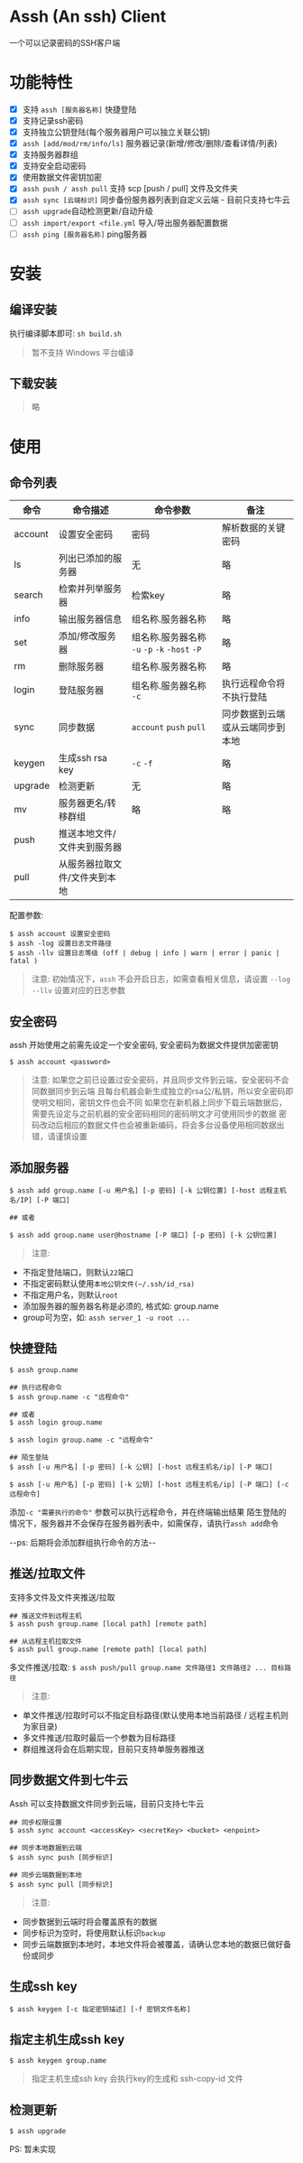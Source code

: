 # Assh  (An ssh) Client

一个可以记录密码的SSH客户端

# 功能特性
- [x] 支持 `assh [服务器名称]` 快捷登陆
- [x] 支持记录ssh密码
- [x] 支持独立公钥登陆(每个服务器用户可以独立关联公钥)
- [x] `assh [add/mod/rm/info/ls]` 服务器记录(新增/修改/删除/查看详情/列表)
- [x] 支持服务器群组
- [x] 支持安全启动密码
- [x] 使用数据文件密钥加密
- [x] `assh push / assh pull` 支持 scp [push / pull] 文件及文件夹
- [x] `assh sync [云端标识]` 同步备份服务器列表到自定义云端 - 目前只支持七牛云
- [ ] `assh upgrade`自动检测更新/自动升级
- [ ] `assh import/export <file.yml` 导入/导出服务器配置数据
- [ ] `assh ping [服务器名称]` ping服务器

# 安装

## 编译安装

执行编译脚本即可: `sh build.sh`

> 暂不支持 Windows 平台编译

## 下载安装
> 略

# 使用

## 命令列表

| 命令    | 命令描述                      | 命令参数                                      | 备注                             |
|---------|-------------------------------|-----------------------------------------------|----------------------------------|
| account | 设置安全密码                  | 密码                                          | 解析数据的关键密码               |
| ls      | 列出已添加的服务器            | 无                                            | 略                               |
| search  | 检索并列举服务器              | 检索key                                       | 略                               |
| info    | 输出服务器信息                | 组名称.服务器名称                             | 略                               |
| set     | 添加/修改服务器               | 组名称.服务器名称 `-u` `-p` `-k` `-host` `-P` | 略                               |
| rm      | 删除服务器                    | 组名称.服务器名称                             | 略                               |
| login   | 登陆服务器                    | 组名称.服务器名称 `-c`                        | 执行远程命令将不执行登陆         |
| sync    | 同步数据                      | `account` `push` `pull`                       | 同步数据到云端或从云端同步到本地 |
| keygen  | 生成ssh rsa key               | `-c` `-f`                                     | 略                               |
| upgrade | 检测更新                      | 无                                            | 略                               |
| mv      | 服务器更名/转移群组           | 略                                            | 略                               |
| push    | 推送本地文件/文件夹到服务器   |                                               |                                  |
| pull    | 从服务器拉取文件/文件夹到本地 |                                               |                                  |

配置参数:

```
$ assh account 设置安全密码
$ assh -log 设置日志文件路径
$ assh -llv 设置日志等级 (off | debug | info | warn | error | panic | fatal )
```

> 注意: 初始情况下，`assh` 不会开启日志，如需查看相关信息，请设置 `--log` `--llv` 设置对应的日志参数

## 安全密码

assh 开始使用之前需先设定一个安全密码, 安全密码为数据文件提供加密密钥

```
$ assh account <password>
```

> 注意:
如果您之前已设置过安全密码，并且同步文件到云端，安全密码不会同数据同步到云端
且每台机器会新生成独立的rsa公/私钥，所以安全密码即使明文相同，密钥文件也会不同
如果您在新机器上同步下载云端数据后，需要先设定与之前机器的安全密码相同的密码明文才可使用同步的数据
密码改动后相应的数据文件也会被重新编码，将会多台设备使用相同数据出错，请谨慎设置

## 添加服务器

```shell
$ assh add group.name [-u 用户名] [-p 密码] [-k 公钥位置] [-host 远程主机名/IP] [-P 端口]

## 或者

$ assh add group.name user@hostname [-P 端口] [-p 密码] [-k 公钥位置]

```

> 注意:
- 不指定登陆端口，则默认`22`端口
- 不指定密码默认使用`本地公钥文件(~/.ssh/id_rsa)`
- 不指定用户名，则默认`root`
- 添加服务器的服务器名称是必须的, 格式如: group.name
- group可为空，如: `assh server_1 -u root ...`


## 快捷登陆

```
$ assh group.name

## 执行远程命令
$ assh group.name -c "远程命令"

## 或者
$ assh login group.name

$ assh login group.name -c "远程命令"

## 陌生登陆
$ assh [-u 用户名] [-p 密码] [-k 公钥] [-host 远程主机名/ip] [-P 端口]

$ assh [-u 用户名] [-p 密码] [-k 公钥] [-host 远程主机名/ip] [-P 端口] [-c 远程命令]

```

添加`-c "需要执行的命令"` 参数可以执行远程命令，并在终端输出结果
陌生登陆的情况下，服务器并不会保存在服务器列表中，如需保存，请执行`assh add`命令

--ps: 后期将会添加群组执行命令的方法--

## 推送/拉取文件

支持多文件及文件夹推送/拉取

```
## 推送文件到远程主机
$ assh push group.name [local path] [remote path]

## 从远程主机拉取文件
$ assh pull group.name [remote path] [local path]

```
多文件推送/拉取:
`$ assh push/pull group.name 文件路径1 文件路径2 ... 目标路径`

> 注意:
- 单文件推送/拉取时可以不指定目标路径(默认使用本地当前路径 / 远程主机则为家目录)
- 多文件推送/拉取时最后一个参数为目标路径
- 群组推送将会在后期实现，目前只支持单服务器推送

## 同步数据文件到七牛云
Assh 可以支持数据文件同步到云端，目前只支持七牛云

```
## 同步权限设置
$ assh sync account <accessKey> <secretKey> <bucket> <enpoint>

## 同步本地数据到云端
$ assh sync push [同步标识]

## 同步云端数据到本地
$ assh sync pull [同步标识]
```

> 注意:
- 同步数据到云端时将会覆盖原有的数据
- 同步标识为空时，将使用默认标识`backup`
- 同步云端数据到本地时，本地文件将会被覆盖，请确认您本地的数据已做好备份或同步


## 生成ssh key
```
$ assh keygen [-c 指定密钥描述] [-f 密钥文件名称]
```
## 指定主机生成ssh key
```
$ assh keygen group.name
```
> 指定主机生成ssh key 会执行key的生成和 ssh-copy-id 文件

## 检测更新

```
$ assh upgrade
```
PS: 暂未实现
